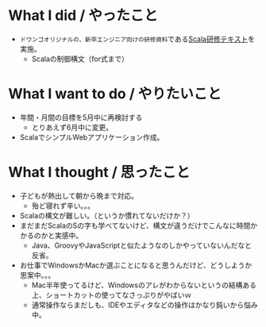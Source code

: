 # What I did / やったこと
- ```ドワンゴオリジナルの、新卒エンジニア向けの研修資料```である[Scala研修テキスト](https://dwango.github.io/scala_text/)を実施。
  - Scalaの制御構文（for式まで）

# What I want to do / やりたいこと
- 年間・月間の目標を5月中に再検討する
  - とりあえず6月中に変更。
- ScalaでシンプルWebアプリケーション作成。

# What I thought / 思ったこと
- 子どもが熱出して朝から晩まで対応。
  - 殆ど寝れず辛い。。。
- Scalaの構文が難しい。（というか慣れてないだけか？）
- まだまだScalaのSの字も学べてないけど、構文が違うだけでこんなに時間かかるのかと実感中。
  - Java、GroovyやJavaScriptと似たようなのしかやっていないんだなと反省。
- お仕事でWindowsかMacか選ぶことになると思うんだけど、どうしようか思案中。。。
  - Mac半年使ってるけど、Windowsのアレがわからないというの結構ある上、ショートカットの使ってなさっぷりがやばいｗ
  - 通常操作ならまだしも、IDEやエディタなどの操作はかなり鈍いから悩み中。
